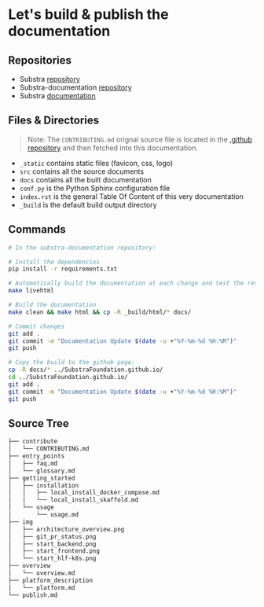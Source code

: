 # Let's build & publish the documentation

## Repositories

- Substra [repository](https://github.com/SubstraFoundation/substra)
- Substra-documentation [repository](https://github.com/SubstraFoundation/substra-documentation/)
- Substra [documentation](https://doc.substra.ai/)

## Files & Directories

> Note: The `CONTRIBUTING.md` orignal source file is located in the [.github repository](https://github.com/SubstraFoundation/.github) and then fetched into this documentation.

- `_static` contains static files (favicon, css, logo)
- `src` contains all the source documents
- `docs` contains all the built documentation
- `conf.py` is the Python Sphinx configuration file
- `index.rst` is the general Table Of Content of this very documentation
- `_build` is the default build output directory

## Commands

```sh
# In the substra-documentation repository:

# Install the dependencies
pip install -r requirements.txt

# Automatically build the documentation at each change and test the result in your browser at http://localhost:8000
make livehtml

# Build the documentation
make clean && make html && cp -R _build/html/* docs/

# Commit changes
git add .
git commit -m "Documentation Update $(date -u +"%Y-%m-%d %H:%M")"
git push

# Copy the build to the github page:
cp -R docs/* ../SubstraFoundation.github.io/
cd ../SubstraFoundation.github.io/
git add .
git commit -m "Documentation Update $(date -u +"%Y-%m-%d %H:%M")"
git push
```

## Source Tree

```sh
├── contribute
│   └── CONTRIBUTING.md
├── entry_points
│   ├── faq.md
│   └── glossary.md
├── getting_started
│   ├── installation
│   │   ├── local_install_docker_compose.md
│   │   └── local_install_skaffold.md
│   └── usage
│       └── usage.md
├── img
│   ├── architecture_overview.png
│   ├── git_pr_status.png
│   ├── start_backend.png
│   ├── start_frontend.png
│   └── start_hlf-k8s.png
├── overview
│   └── overview.md
├── platform_description
│   └── platform.md
└── publish.md
```
